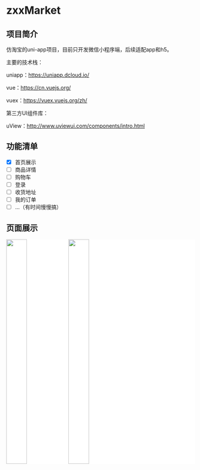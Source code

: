 # zxxMarket

## 项目简介

仿淘宝的uni-app项目，目前只开发微信小程序端，后续适配app和h5。

主要的技术栈：

uniapp：https://uniapp.dcloud.io/

vue：https://cn.vuejs.org/

vuex：https://vuex.vuejs.org/zh/

第三方UI组件库：

uView：http://www.uviewui.com/components/intro.html

## 功能清单

- [x] 首页展示
- [ ] 商品详情
- [ ] 购物车
- [ ] 登录
- [ ] 收货地址
- [ ] 我的订单
- [ ] ...（有时间慢慢搞）

## 页面展示

<div style="display: flex;background-color: #fff">
  <image src="./displayImgs/1.jpeg" style="width:33%;height:600px"></image>
  <image src="./displayImgs/2.jpeg" style="width:33%;height:600px"></image>
</div>





